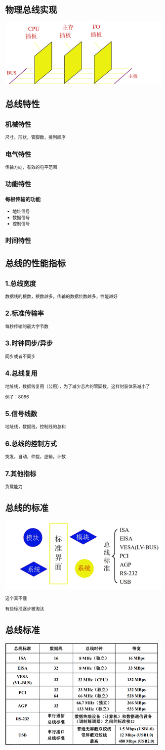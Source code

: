 # 物理总线实现

![image-20210629230000884](7.总线特性及性能指标.assets/image-20210629230000884.png)

# 总线特性

## 机械特性

尺寸，形状，管脚数，排列顺序

## 电气特性

传输方向，有效的电平范围

## 功能特性

### 每根传输的功能

+ 地址信号
+ 数据信号
+ 控制信号

## 时间特性

# 总线的性能指标

## 1.总线宽度

数据线的根数，根数越多，传输的数据位数越多，性能越好

## 2.标准传输率

每秒传输的最大字节数

## 3.时钟同步/异步

同步或者不同步

## 4.总线复用

地址线，数据线复用（公用），为了减少芯片的管脚数，这样封装体系减小了

例子：8086

## 5.信号线数

地址线，数据线，控制线的总和

## 6.总线的控制方式

突发，自动，仲裁，逻辑，计数

## 7.其他指标

负载能力

# 总线的标准

![image-20210629232213514](7.总线特性及性能指标.assets/image-20210629232213514.png)

这个真不懂

有些标准逐步被淘汰

# 总线标准

![image-20210629232336690](7.总线特性及性能指标.assets/image-20210629232336690.png)